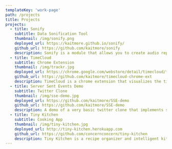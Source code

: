 ```yaml
---
templateKey: 'work-page'
path: /projects
title: Projects
projects:
  - title: Sonify
    subtitle: Data Sonification Tool
    thumbnail: /img/sonify.png
    deployed_url: https://kaitmore.github.io/sonify/
    github_url: https://github.com/kaitmore/sonify
    description: Sonify is a module that allows you to create audio representations of data in the browser. It was built with Javascript and the Web Audio API.
  - title: TimeCloud
    subtitle: Chrome Extension
    thumbnail: /img/trackr.jpg
    deployed_url: https://chrome.google.com/webstore/detail/timecloud/fdkedeclmfpbpdhoggmalbmnmjpfcoea
    github_url: https://github.com/kaitmore/timecloud-chrome-ext
    description: TimeCloud is a chrome extension that visualizes the time you spend surfin' the web. Each circle in the cloud represents the time spent on a particular website. You have the ability to filter these items and view the result in both graph and list view. Created with JS and D3.
  - title: Server Sent Events Demo
    subtitle: Twitter Clone
    thumbnail: /img/sse-demo.jpg
    deployed_url: https://github.com/kaitmore/SSE-demo
    github_url: https://github.com/kaitmore/SSE-demo
    description: A demo of a very basic twitter clone that implements server sent events.
  - title: Tiny Kitchen
    subtitle: Cooking App
    thumbnail: /img/tiny-kitchen.jpg
    deployed_url: http://tiny-kitchen.herokuapp.com
    github_url: https://github.com/concernconcern/tiny-kitchen
    description: Tiny Kitchen is a recipe organizer and intelligent kitchen assistant. Our app guides the user through the cooking process by providing an AI cooking assistant named Mochi. Mochi can read recipe steps, sets timers, and performs unit conversions based on voice commands. Users can add recipes to their own personal recipe boxes, add notes to recipes, and manage a grocery list. With our Chrome extension users can add recipes from their favorite cooking sites.
---
```

